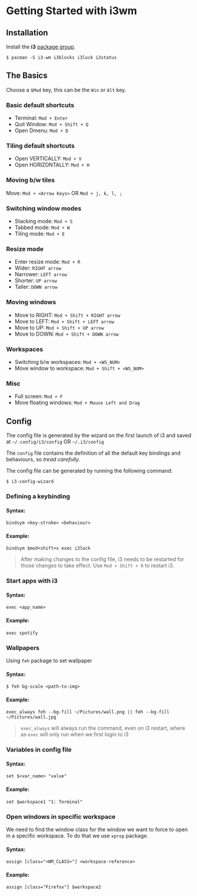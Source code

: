 Getting Started with i3wm
==========================

Installation
-------------
Install the **i3** [package group](https://www.archlinux.org/groups/x86_64/i3/).  
```
$ pacman -S i3-wm i3blocks i3lock i3status
```

The Basics
-----------
Choose a `$Mod` key, this can be the `Win` or `Alt` key.

### Basic default shortcuts
- Terminal: `Mod + Enter`
- Quit Window: `Mod + Shift + Q`
- Open Dmenu: `Mod + D`

### Tiling default shortcuts
- Open VERTICALLY: `Mod + V`
- Open HORIZONTALLY: `Mod + H`

### Moving b/w tiles
Move: `Mod + <Arrow Keys>` OR `Mod + j, k, l, ;`

### Switching window modes
- Stacking mode: `Mod + S`
- Tabbed mode: `Mod + W`
- Tiling mode: `Mod + E`

### Resize mode
- Enter resize mode: `Mod + R`
- Wider: `RIGHT arrow`
- Narrower: `LEFT arrow`
- Shorter: `UP arrow`
- Taller: `DOWN arrow`

### Moving windows
- Move to RIGHT: `Mod + Shift + RIGHT arrow`
- Move to LEFT: `Mod + Shift + LEFT arrow`
- Move to UP: `Mod + Shift + UP arrow`
- Move to DOWN: `Mod + Shift + DOWN arrow`

### Workspaces
- Switching b/w workspaces: `Mod + <WS_NUM>`
- Move window to workspace: `Mod + Shift + <WS_NUM>`

### Misc
- Full screen: `Mod + F`
- Move floating windows: `Mod + Mouse Left and Drag`

Config
-------
The config file is generated by the wizard on the first launch of i3 and saved at `~/.config/i3/config` OR `~/.i3/config`

The `config` file contains the definition of all the default key bindings and behaviours, so _tread carefully_.

The config file can be generated by running the following command:
```
$ i3-config-wizard
```

### Defining a keybinding

#### Syntax:
`bindsym <key-stroke> <behaviour>`

#### Example:
`bindsym $mod+shift+x exec i3lock`

> After making changes to the config file, i3 needs to be restarted for those changes to take effect. Use `Mod + Shift + R` to restart i3.

### Start apps with i3

#### Syntax:
`exec <app_name>`

#### Example:
`exec spotify`

### Wallpapers
Using `feh` package to set wallpaper

#### Syntax:
`$ feh bg-scale <path-to-img>`

#### Example:
`exec_always feh --bg-fill ~/Pictures/wall.png || feh --bg-fill ~/Pictures/wall.jpg`

> `exec_always` will always run the command, even on i3 restart, where as `exec` will only run when we first login to i3

### Variables in config file

#### Syntax:
`set $<var_name> "value"`

#### Example:
`set $workspace1 "1: Terminal"`

### Open windows in specific workspace
We need to find the window class for the window we want to force to open in a specific workspace. To do that we use `xprop` package.

#### Syntax:
`assign [class="<WM_CLASS>"] <workspace-reference>`

#### Example:
`assign [class="Firefox"] $workspace2`